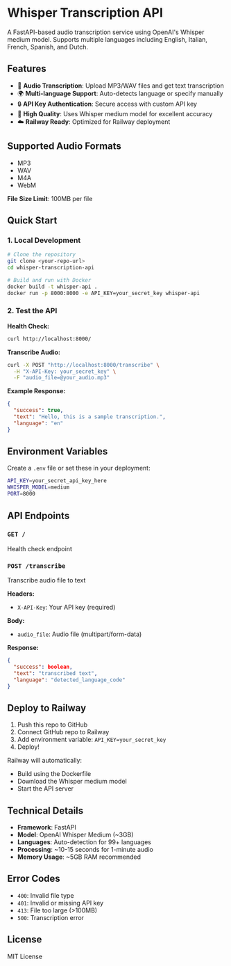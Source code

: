 # Whisper Transcription API

A FastAPI-based audio transcription service using OpenAI's Whisper medium model. Supports multiple languages including English, Italian, French, Spanish, and Dutch.

## Features

- 🎵 **Audio Transcription**: Upload MP3/WAV files and get text transcription
- 🌍 **Multi-language Support**: Auto-detects language or specify manually
- 🔒 **API Key Authentication**: Secure access with custom API key
- 🚀 **High Quality**: Uses Whisper medium model for excellent accuracy
- ☁️ **Railway Ready**: Optimized for Railway deployment

## Supported Audio Formats

- MP3
- WAV
- M4A
- WebM

**File Size Limit**: 100MB per file

## Quick Start

### 1. Local Development

```bash
# Clone the repository
git clone <your-repo-url>
cd whisper-transcription-api

# Build and run with Docker
docker build -t whisper-api .
docker run -p 8000:8000 -e API_KEY=your_secret_key whisper-api
```

### 2. Test the API

**Health Check:**

```bash
curl http://localhost:8000/
```

**Transcribe Audio:**

```bash
curl -X POST "http://localhost:8000/transcribe" \
  -H "X-API-Key: your_secret_key" \
  -F "audio_file=@your_audio.mp3"
```

**Example Response:**

```json
{
  "success": true,
  "text": "Hello, this is a sample transcription.",
  "language": "en"
}
```

## Environment Variables

Create a `.env` file or set these in your deployment:

```bash
API_KEY=your_secret_api_key_here
WHISPER_MODEL=medium
PORT=8000
```

## API Endpoints

### `GET /`

Health check endpoint

### `POST /transcribe`

Transcribe audio file to text

**Headers:**

- `X-API-Key`: Your API key (required)

**Body:**

- `audio_file`: Audio file (multipart/form-data)

**Response:**

```json
{
  "success": boolean,
  "text": "transcribed text",
  "language": "detected_language_code"
}
```

## Deploy to Railway

1. Push this repo to GitHub
2. Connect GitHub repo to Railway
3. Add environment variable: `API_KEY=your_secret_key`
4. Deploy!

Railway will automatically:

- Build using the Dockerfile
- Download the Whisper medium model
- Start the API server

## Technical Details

- **Framework**: FastAPI
- **Model**: OpenAI Whisper Medium (~3GB)
- **Languages**: Auto-detection for 99+ languages
- **Processing**: ~10-15 seconds for 1-minute audio
- **Memory Usage**: ~5GB RAM recommended

## Error Codes

- `400`: Invalid file type
- `401`: Invalid or missing API key
- `413`: File too large (>100MB)
- `500`: Transcription error

## License

MIT License
